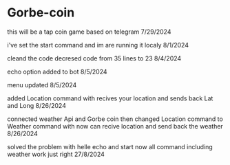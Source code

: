 # Gorbe-coin
this will be a tap coin game based on telegram 7/29/2024

i've set the start command and im are running it localy  8/1/2024

cleand the code decresed code from 35 lines to 23   8/4/2024

echo option added to bot 8/5/2024

menu updated 8/5/2024

added Location command with recives your location and sends back Lat and Long 8/26/2024

connected weather Api and Gorbe coin then changed Location command to Weather command with now can recive location and send back the weather 8/26/2024

solved the problem with helle echo and start now all command including weather work just right 27/8/2024
